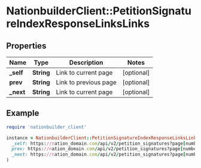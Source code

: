 # NationbuilderClient::PetitionSignatureIndexResponseLinksLinks

## Properties

| Name | Type | Description | Notes |
| ---- | ---- | ----------- | ----- |
| **_self** | **String** | Link to current page | [optional] |
| **prev** | **String** | Link to previous page | [optional] |
| **_next** | **String** | Link to current page | [optional] |

## Example

```ruby
require 'nationbuilder_client'

instance = NationbuilderClient::PetitionSignatureIndexResponseLinksLinks.new(
  _self: https://nation_domain.com/api/v2/petition_signatures?page[number]&#x3D;2,
  prev: https://nation_domain.com/api/v2/petition_signatures?page[number]&#x3D;1,
  _next: https://nation_domain.com/api/v2/petition_signatures?page[number]&#x3D;3
)
```


